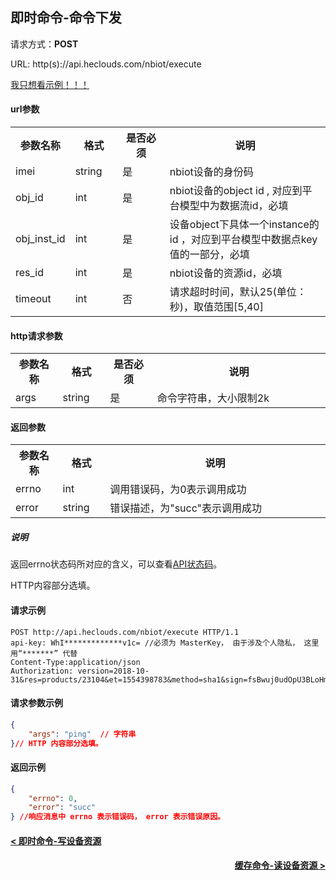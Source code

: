 ﻿即时命令-命令下发
---
请求方式：**POST**

URL: http(s)://api.heclouds.com/nbiot/execute

[我只想看示例！！！](#1)

#### url参数

<table>
<tr><th width="15%">参数名称</th><th width="15%">格式</th><th width="15%">是否必须</th><th>说明</th></tr>
<tr><td>imei</td><td>string</td><td>是</td><td>nbiot设备的身份码</td></tr>
<tr><td>obj_id</td><td>int</td><td>是</td><td>nbiot设备的object id , 对应到平台模型中为数据流id，必填</td></tr>
<tr><td>obj_inst_id</td><td>int</td><td>是</td><td>设备object下具体一个instance的id ，对应到平台模型中数据点key值的一部分，必填</td></tr>
<tr><td>res_id</td><td>int</td><td>是</td><td>nbiot设备的资源id，必填</td></tr>
<tr><td>timeout</td><td>int</td><td>否</td><td>请求超时时间，默认25(单位：秒)，取值范围[5,40]</td></tr>
</table>

#### http请求参数

<table>
<tr><th width="15%">参数名称</th><th width="15%">格式</th><th width="15%">是否必须</th><th>说明</th></tr>
<tr><td>args</td><td>string</td><td>是</td><td>命令字符串，大小限制2k</td></tr>
</table>

#### 返回参数
<table>
<tr><th width="15%">参数名称</th><th width="15%">格式</th><th width="70%">说明</th></tr>
<tr><td>errno</td><td>int</td><td>调用错误码，为0表示调用成功</td></tr>
<tr><td>error</td><td> string</td><td>错误描述，为"succ"表示调用成功</td></tr>
</table>

##### 说明

返回errno状态码所对应的含义，可以查看[API状态码](/book/application-develop/Error_codes.md)。

HTTP内容部分选填。

<h4 id="1">请求示例</h4>

```text
POST http://api.heclouds.com/nbiot/execute HTTP/1.1
api-key: WhI*************v1c= //必须为 MasterKey， 由于涉及个人隐私， 这里用“*******” 代替
Content-Type:application/json
Authorization: version=2018-10-31&res=products/23104&et=1554398783&method=sha1&sign=fsBwuj0udOpU3BLoHmpbFwyIo30=

```

#### 请求参数示例
```json
{
	"args": "ping"  // 字符串
}// HTTP 内容部分选填。
```
#### 返回示例
```json
{
	"errno": 0,
	"error": "succ"
} //响应消息中 errno 表示错误码， error 表示错误原因。
```

#### [< 即时命令-写设备资源](/book/application-develop/list/5rt-write-device-resources.md)
#### [<div style="text-align: right">缓存命令-读设备资源 ></div>](/book/application-develop/list/9cache-read-dev-res.md)